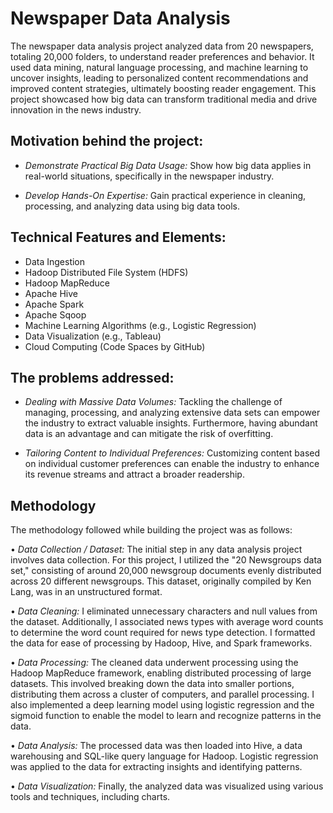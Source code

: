 
# Newspaper Data Analysis

The newspaper data analysis project analyzed data from 20 newspapers, totaling 20,000 folders, to understand reader preferences and behavior. It used data mining, natural language processing, and machine learning to uncover insights, leading to personalized content recommendations and improved content strategies, ultimately boosting reader engagement. This project showcased how big data can transform traditional media and drive innovation in the news industry.


## Motivation behind the project:

- *Demonstrate Practical Big Data Usage:* Show how big data applies in real-world situations, specifically in the newspaper industry.

- *Develop Hands-On Expertise:* Gain practical experience in cleaning, processing, and analyzing data using big data tools.

## Technical Features and Elements:
- Data Ingestion
- Hadoop Distributed File System (HDFS)
- Hadoop MapReduce
- Apache Hive
- Apache Spark
- Apache Sqoop
- Machine Learning Algorithms (e.g., Logistic Regression)
- Data Visualization (e.g., Tableau)
- Cloud Computing (Code Spaces by GitHub)


## The problems addressed:
- *Dealing with Massive Data Volumes:* Tackling the challenge of managing, processing, and analyzing extensive data sets can empower the industry to extract valuable insights. Furthermore, having abundant data is an advantage and can mitigate the risk of overfitting.

- *Tailoring Content to Individual Preferences:* Customizing content based on individual customer preferences can enable the industry to enhance its revenue streams and attract a broader readership.

## Methodology

The methodology followed while building the project was as follows:

• *Data Collection / Dataset:* The initial step in any data analysis project involves data collection. For this project, I utilized the "20 Newsgroups data set," consisting of around 20,000 newsgroup documents evenly distributed across 20 different newsgroups. This dataset, originally compiled by Ken Lang, was in an unstructured format.

• *Data Cleaning:* I eliminated unnecessary characters and null values from the dataset. Additionally, I associated news types with average word counts to determine the word count required for news type detection. I formatted the data for ease of processing by Hadoop, Hive, and Spark frameworks.

• *Data Processing:* The cleaned data underwent processing using the Hadoop MapReduce framework, enabling distributed processing of large datasets. This involved breaking down the data into smaller portions, distributing them across a cluster of computers, and parallel processing. I also implemented a deep learning model using logistic regression and the sigmoid function to enable the model to learn and recognize patterns in the data.

• *Data Analysis:* The processed data was then loaded into Hive, a data warehousing and SQL-like query language for Hadoop. Logistic regression was applied to the data for extracting insights and identifying patterns.

• *Data Visualization:* Finally, the analyzed data was visualized using various tools and techniques, including charts.













